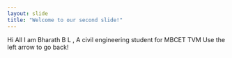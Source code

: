 ```yaml
---
layout: slide
title: "Welcome to our second slide!"
---
```

Hi All I am Bharath B L , A civil engineering student for MBCET TVM
Use the left arrow to go back!
